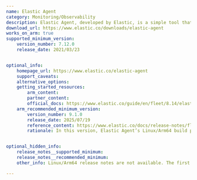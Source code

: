 ```yaml
---
name: Elastic Agent
category: Monitoring/Observability
description: Elastic Agent, developed by Elastic, is a simple tool that gathers and sends data to the Elastic Stack, making it easier to monitor and manage the systems. It helps collect logs, metrics, and security information in real-time.
download_url: https://www.elastic.co/downloads/elastic-agent
works_on_arm: true
supported_minimum_version:
    version_number: 7.12.0
    release_date: 2021/03/23


optional_info:
    homepage_url: https://www.elastic.co/elastic-agent
    support_caveats:
    alternative_options:
    getting_started_resources:
        arm_content:
        partner_content:
        official_docs: https://www.elastic.co/guide/en/fleet/8.14/elastic-agent-installation.html
    arm_recommended_minimum_version:
        version_number: 9.1.0
        release_date: 2025/07/19
        reference_content: https://www.elastic.co/docs/release-notes/fleet#fleet-elastic-agent-9.1.0-fixes
        rationale: In this version, Elastic Agent’s Linux/Arm64 build process was updated to use Debian 11 - matching the Linux/Amd64 build. Also, the statically linked glibc was upgraded from 2.28 to 2.31, improving compatibility and consistency across architectures.


optional_hidden_info:
    release_notes__supported_minimum:
    release_notes__recommended_minimum:
    other_info: Linux/Arm64 release notes are not available. The first Linux/Arm64 tar file is available in version v[7.12.0](https://artifacts.elastic.co/downloads/beats/elastic-agent/elastic-agent-7.12.0-linux-arm64.tar.gz).

---
```

